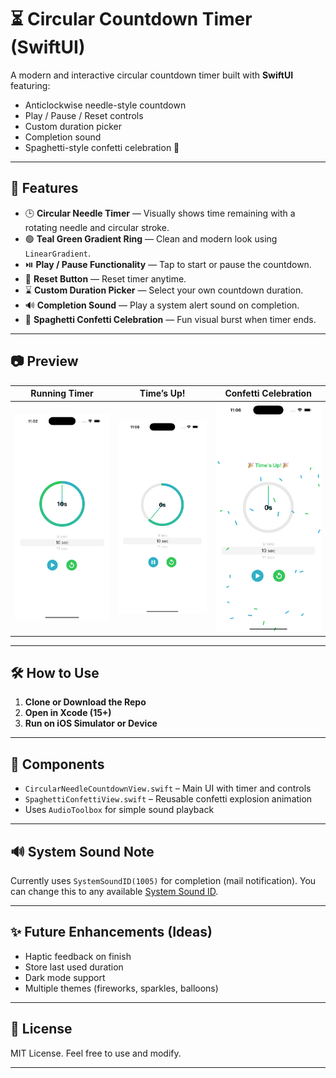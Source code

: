 # ⏳ Circular Countdown Timer (SwiftUI)

A modern and interactive circular countdown timer built with **SwiftUI** featuring:
- Anticlockwise needle-style countdown
- Play / Pause / Reset controls
- Custom duration picker
- Completion sound
- Spaghetti-style confetti celebration 🎉

---

## 🚀 Features

- 🕒 **Circular Needle Timer** — Visually shows time remaining with a rotating needle and circular stroke.
- 🟢 **Teal Green Gradient Ring** — Clean and modern look using `LinearGradient`.
- ⏯️ **Play / Pause Functionality** — Tap to start or pause the countdown.
- 🔁 **Reset Button** — Reset timer anytime.
- ⌛ **Custom Duration Picker** — Select your own countdown duration.
- 🔊 **Completion Sound** — Play a system alert sound on completion.
- 🎊 **Spaghetti Confetti Celebration** — Fun visual burst when timer ends.

---

## 📷 Preview

| Running Timer | Time’s Up! | Confetti Celebration |
|:-------------:|:----------:|:--------------------:|
| ![Timer](preview1.png) | ![Done](preview2.png) | ![Confetti](preview3.png) |

---

## 🛠 How to Use

1. **Clone or Download the Repo**
2. **Open in Xcode (15+)**
3. **Run on iOS Simulator or Device**

---

## 🧩 Components

- `CircularNeedleCountdownView.swift` – Main UI with timer and controls
- `SpaghettiConfettiView.swift` – Reusable confetti explosion animation
- Uses `AudioToolbox` for simple sound playback

---

## 🔊 System Sound Note

Currently uses `SystemSoundID(1005)` for completion (mail notification). You can change this to any available [System Sound ID](https://iphonedev.wiki/index.php/AudioServices).

---

## ✨ Future Enhancements (Ideas)

- Haptic feedback on finish
- Store last used duration
- Dark mode support
- Multiple themes (fireworks, sparkles, balloons)

---

## 📄 License

MIT License. Feel free to use and modify.

---
